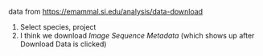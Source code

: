 data from https://emammal.si.edu/analysis/data-download

1. Select species, project
2. I think we download _Image Sequence Metadata_
	(which shows up after Download Data is clicked)
